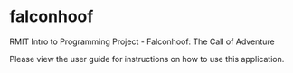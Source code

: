 # falconhoof
RMIT Intro to Programming Project - Falconhoof: The Call of Adventure

Please view the user guide for instructions on how to use this application.
